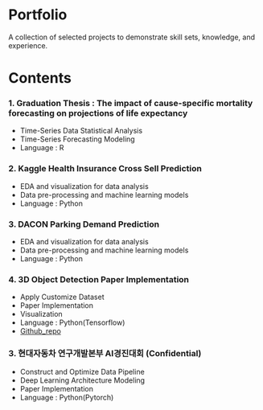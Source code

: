 # Portfolio
A collection of selected projects to demonstrate skill sets, knowledge, and experience.


# Contents
### 1. Graduation Thesis : The impact of cause-specific mortality forecasting on projections of life expectancy
  - Time-Series Data Statistical Analysis
  - Time-Series Forecasting Modeling
  - Language : R

### 2. Kaggle Health Insurance Cross Sell Prediction
  - EDA and visualization for data analysis
  - Data pre-processing and machine learning models
  - Language : Python

### 3. DACON Parking Demand Prediction 
  - EDA and visualization for data analysis
  - Data pre-processing and machine learning models
  - Language : Python

### 4. 3D Object Detection Paper Implementation
  - Apply Customize Dataset
  - Paper Implementation
  - Visualization 
  - Language : Python(Tensorflow)
  - [Github_repo](https://github.com/jingwoo4710/Proj2_visualDet3D)

### 3. 현대자동차 연구개발본부 AI경진대회 (Confidential)
  - Construct and Optimize Data Pipeline 
  - Deep Learning Architecture Modeling
  - Paper Implementation
  - Language : Python(Pytorch)

